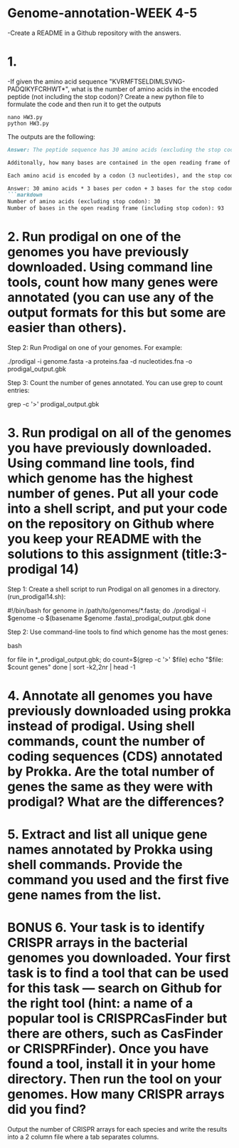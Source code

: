 # Genome-annotation-WEEK 4-5
-Create a README in a Github repository with the answers.

# 1. 
-If given the amino acid sequence "KVRMFTSELDIMLSVNG-PADQIKYFCRHWT*", what is the number of amino acids in the encoded peptide (not including the stop codon)?
Create a new python file to formulate the code and then run it to get the outputs
```
nano HW3.py
python HW3.py

```
The outputs are the following:
```markdown
Answer: The peptide sequence has 30 amino acids (excluding the stop codon).

Additonally, how many bases are contained in the open reading frame of the DNA sequence encoding the amino acids (including the stop codon)?

Each amino acid is encoded by a codon (3 nucleotides), and the stop codon is also 3 nucleotides long. So, for 30 amino acids plus the stop codon,calculate the total number of bases.

Answer: 30 amino acids * 3 bases per codon + 3 bases for the stop codon = 93 bases.
```markdown
Number of amino acids (excluding stop codon): 30
Number of bases in the open reading frame (including stop codon): 93
```

# 2. Run prodigal on one of the genomes you have previously downloaded. Using command line tools, count how many genes were annotated (you can use any of the output formats for this but some are easier than others).

Step 2: Run Prodigal on one of your genomes. For example:

./prodigal -i genome.fasta -a proteins.faa -d nucleotides.fna -o prodigal_output.gbk

Step 3: Count the number of genes annotated. You can use grep to count entries:

grep -c '>' prodigal_output.gbk

# 3. Run prodigal on all of the genomes you have previously downloaded. Using command line tools, find which genome has the highest number of genes. Put all your code into a shell script, and put your code on the repository on Github where you keep your README with the solutions to this assignment (title:3-prodigal 14)

Step 1: Create a shell script to run Prodigal on all genomes in a directory. (run_prodigal14.sh):

#!/bin/bash
for genome in /path/to/genomes/*.fasta; do
    ./prodigal -i $genome -o $(basename $genome .fasta)_prodigal_output.gbk
done

Step 2: Use command-line tools to find which genome has the most genes:

bash

for file in *_prodigal_output.gbk; do
    count=$(grep -c '>' $file)
    echo "$file: $count genes"
done | sort -k2,2nr | head -1

# 4. Annotate all genomes you have previously downloaded using prokka instead of prodigal. Using shell commands, count the number of coding sequences (CDS) annotated by Prokka. Are the total number of genes the same as they were with prodigal? What are the differences?


# 5. Extract and list all unique gene names annotated by Prokka using shell commands. Provide the command you used and the first five gene names from the list.


# BONUS 6. Your task is to identify CRISPR arrays in the bacterial genomes you downloaded. Your first task is to find a tool that can be used for this task — search on Github for the right tool (hint: a name of a popular tool is CRISPRCasFinder but there are others, such as CasFinder or CRISPRFinder). Once you have found a tool, install it in your home directory. Then run the tool on your genomes. How many CRISPR arrays did you find?
Output the number of CRISPR arrays for each species and write the results into a 2 column file where a tab separates columns.


